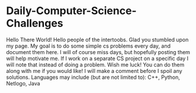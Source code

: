# Daily-Computer-Science-Challenges
Hello There World! Hello people of the intertoobs. 
Glad you stumbled upon my page. 
My goal is to do some simple cs problems every day, and document them here. 
I will of course miss days, but hopefully posting them will help motivate me.
If I work on a separate CS project on a specific day I will note that instead of doing a problem.
Wish me luck! 
You can do them along with me if you would like!
I will make a comment before I spoil any solutions.
Languages may include (but are not limited to): C++, Python, Netlogo, Java 
